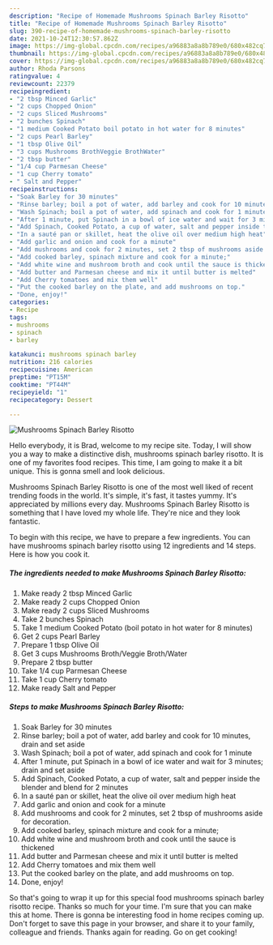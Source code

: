 ```yaml
---
description: "Recipe of Homemade Mushrooms Spinach Barley Risotto"
title: "Recipe of Homemade Mushrooms Spinach Barley Risotto"
slug: 390-recipe-of-homemade-mushrooms-spinach-barley-risotto
date: 2021-10-24T12:30:57.862Z
image: https://img-global.cpcdn.com/recipes/a96883a8a8b789e0/680x482cq70/mushrooms-spinach-barley-risotto-recipe-main-photo.jpg
thumbnail: https://img-global.cpcdn.com/recipes/a96883a8a8b789e0/680x482cq70/mushrooms-spinach-barley-risotto-recipe-main-photo.jpg
cover: https://img-global.cpcdn.com/recipes/a96883a8a8b789e0/680x482cq70/mushrooms-spinach-barley-risotto-recipe-main-photo.jpg
author: Rhoda Parsons
ratingvalue: 4
reviewcount: 22379
recipeingredient:
- "2 tbsp Minced Garlic"
- "2 cups Chopped Onion"
- "2 cups Sliced Mushrooms"
- "2 bunches Spinach"
- "1 medium Cooked Potato boil potato in hot water for 8 minutes"
- "2 cups Pearl Barley"
- "1 tbsp Olive Oil"
- "3 cups Mushrooms BrothVeggie BrothWater"
- "2 tbsp butter"
- "1/4 cup Parmesan Cheese"
- "1 cup Cherry tomato"
- " Salt and Pepper"
recipeinstructions:
- "Soak Barley for 30 minutes"
- "Rinse barley; boil a pot of water, add barley and cook for 10 minutes, drain and set aside"
- "Wash Spinach; boil a pot of water, add spinach and cook for 1 minute"
- "After 1 minute, put Spinach in a bowl of ice water and wait for 3 minutes; drain and set aside"
- "Add Spinach, Cooked Potato, a cup of water, salt and pepper inside the blender and blend for 2 minutes"
- "In a sauté pan or skillet, heat the olive oil over medium high heat"
- "Add garlic and onion and cook for a minute"
- "Add mushrooms and cook for 2 minutes, set 2 tbsp of mushrooms aside for decoration."
- "Add cooked barley, spinach mixture and cook for a minute;"
- "Add white wine and mushroom broth and cook until the sauce is thickened"
- "Add butter and Parmesan cheese and mix it until butter is melted"
- "Add Cherry tomatoes and mix them well"
- "Put the cooked barley on the plate, and add mushrooms on top."
- "Done, enjoy!"
categories:
- Recipe
tags:
- mushrooms
- spinach
- barley

katakunci: mushrooms spinach barley 
nutrition: 216 calories
recipecuisine: American
preptime: "PT15M"
cooktime: "PT44M"
recipeyield: "1"
recipecategory: Dessert

---
```



![Mushrooms Spinach Barley Risotto](https://img-global.cpcdn.com/recipes/a96883a8a8b789e0/680x482cq70/mushrooms-spinach-barley-risotto-recipe-main-photo.jpg)

Hello everybody, it is Brad, welcome to my recipe site. Today, I will show you a way to make a distinctive dish, mushrooms spinach barley risotto. It is one of my favorites food recipes. This time, I am going to make it a bit unique. This is gonna smell and look delicious.



Mushrooms Spinach Barley Risotto is one of the most well liked of recent trending foods in the world. It's simple, it's fast, it tastes yummy. It's appreciated by millions every day. Mushrooms Spinach Barley Risotto is something that I have loved my whole life. They're nice and they look fantastic.


To begin with this recipe, we have to prepare a few ingredients. You can have mushrooms spinach barley risotto using 12 ingredients and 14 steps. Here is how you cook it.

<!--inarticleads1-->

##### The ingredients needed to make Mushrooms Spinach Barley Risotto:

1. Make ready 2 tbsp Minced Garlic
1. Make ready 2 cups Chopped Onion
1. Make ready 2 cups Sliced Mushrooms
1. Take 2 bunches Spinach
1. Take 1 medium Cooked Potato (boil potato in hot water for 8 minutes)
1. Get 2 cups Pearl Barley
1. Prepare 1 tbsp Olive Oil
1. Get 3 cups Mushrooms Broth/Veggie Broth/Water
1. Prepare 2 tbsp butter
1. Take 1/4 cup Parmesan Cheese
1. Take 1 cup Cherry tomato
1. Make ready  Salt and Pepper




<!--inarticleads2-->

##### Steps to make Mushrooms Spinach Barley Risotto:

1. Soak Barley for 30 minutes
1. Rinse barley; boil a pot of water, add barley and cook for 10 minutes, drain and set aside
1. Wash Spinach; boil a pot of water, add spinach and cook for 1 minute
1. After 1 minute, put Spinach in a bowl of ice water and wait for 3 minutes; drain and set aside
1. Add Spinach, Cooked Potato, a cup of water, salt and pepper inside the blender and blend for 2 minutes
1. In a sauté pan or skillet, heat the olive oil over medium high heat
1. Add garlic and onion and cook for a minute
1. Add mushrooms and cook for 2 minutes, set 2 tbsp of mushrooms aside for decoration.
1. Add cooked barley, spinach mixture and cook for a minute;
1. Add white wine and mushroom broth and cook until the sauce is thickened
1. Add butter and Parmesan cheese and mix it until butter is melted
1. Add Cherry tomatoes and mix them well
1. Put the cooked barley on the plate, and add mushrooms on top.
1. Done, enjoy!




So that's going to wrap it up for this special food mushrooms spinach barley risotto recipe. Thanks so much for your time. I'm sure that you can make this at home. There is gonna be interesting food in home recipes coming up. Don't forget to save this page in your browser, and share it to your family, colleague and friends. Thanks again for reading. Go on get cooking!
